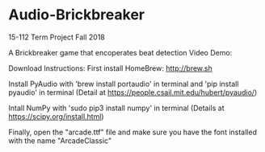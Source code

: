 # Audio-Brickbreaker
15-112 Term Project Fall 2018

A Brickbreaker game that encoperates beat detection
Video Demo: 

Download Instructions:
First install HomeBrew: http://brew.sh

Install PyAudio with 'brew install portaudio' in terminal and 'pip install pyaudio' in terminal
(Detail at https://people.csail.mit.edu/hubert/pyaudio/)

Intall NumPy with 'sudo pip3 install numpy' in terminal
(Details at https://scipy.org/install.html)

Finally, open the "arcade.ttf" file and make sure you have the font installed with the name "ArcadeClassic"
